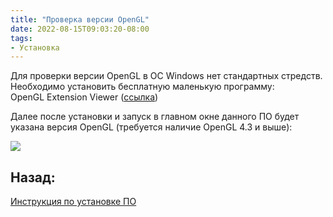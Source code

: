 ```yaml
---
title: "Проверка версии OpenGL"
date: 2022-08-15T09:03:20-08:00
tags:
- Установка
---
```


Для проверки версии OpenGL в ОС Windows нет стандартных стредств. Необходимо установить бесплатную маленькую программу:   
OpenGL Extension Viewer ([ссылка](https://realtech-vr.com/home/glview))

Далее после установки и запуск в главном окне данного ПО будет указана версия OpenGL (требуется наличие OpenGL 4.3 и выше):

![](https://gamma-wellbore.com/wp-content/uploads/2023/06/2023-05-29_16h20_42-768x603.png)

## Назад:

[Инструкция по установке ПО](../Инструкция%20по%20установке%20ПО.md)